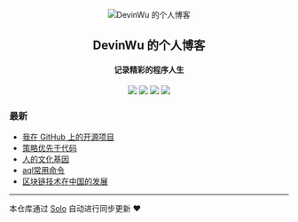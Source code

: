 <p align="center"><img alt="DevinWu 的个人博客" src="https://static.b3log.org/images/brand/solo-32.png"></p><h2 align="center">
DevinWu 的个人博客
</h2>

<h4 align="center">记录精彩的程序人生</h4>
<p align="center"><a title="DevinWu 的个人博客" target="_blank" href="https://github.com/DevinWu/solo-blog"><img src="https://img.shields.io/github/last-commit/DevinWu/solo-blog.svg?style=flat-square&color=FF9900"></a>
<a title="GitHub repo size in bytes" target="_blank" href="https://github.com/DevinWu/solo-blog"><img src="https://img.shields.io/github/repo-size/DevinWu/solo-blog.svg?style=flat-square"></a>
<a title="Solo Version" target="_blank" href="https://github.com/b3log/solo/releases"><img src="https://img.shields.io/badge/solo-3.6.6-f1e05a.svg?style=flat-square&color=blueviolet"></a>
<a title="Hits" target="_blank" href="https://github.com/b3log/hits"><img src="https://hits.b3log.org/DevinWu/solo-blog.svg"></a></p>

### 最新

* [我在 GitHub 上的开源项目](https://wudevin.cn/my-github-repos)
* [策略优先于代码](https://wudevin.cn/articles/2019/11/10/1573381584336.html)
* [人的文化基因](https://wudevin.cn/articles/2019/10/30/1572388961100.html)
* [aql常用命令](https://wudevin.cn/articles/2019/10/29/1572354693549.html)
* [区块链技术在中国的发展](https://wudevin.cn/articles/2019/10/27/1572152042314.html)



---

本仓库通过 [Solo](https://github.com/b3log/solo) 自动进行同步更新 ❤️ 